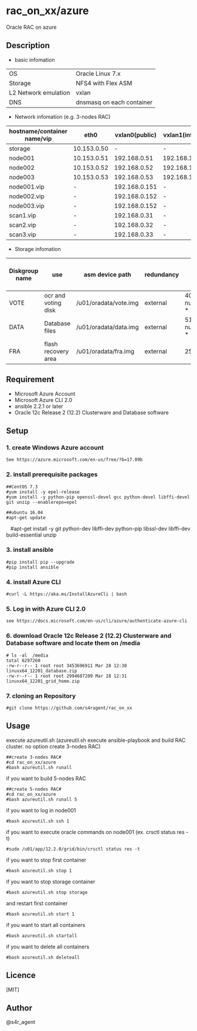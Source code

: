 rac_on_xx/azure
====

 Oracle RAC on azure

## Description
- basic infomation

|||
|-----|-----|
|OS|Oracle Linux 7.x|
|Storage|NFS4 with Flex ASM|
|L2 Network emulation|vxlan|
|DNS|dnsmasq on each container|

- Network infomation (e.g. 3-nodes RAC)

|hostname/container name/vip|eth0|vxlan0(public)|vxlan1(internal)|vxlan2(asm)|
|--------|--------|-------|-------|-------|
|storage|10.153.0.50|-|-|-|
|node001|10.153.0.51|192.168.0.51|192.168.100.51|192.168.200.51|
|node002|10.153.0.52|192.168.0.52|192.168.100.52|192.168.200.52|
|node003|10.153.0.53|192.168.0.53|192.168.100.53|192.168.200.53|
|node001.vip|-|192.168.0.151|-|-|
|node002.vip|-|192.168.0.152|-|-|
|node003.vip|-|192.168.0.152|-|-|
|scan1.vip|-|192.168.0.31|-|-|
|scan2.vip|-|192.168.0.32|-|-|
|scan3.vip|-|192.168.0.33|-|-|


- Storage infomation 

|Diskgroup name|use|asm device path|redundancy|size(MB)|size(MB)(e.g. 3-nodes RAC)|
|--------|--------|-------|-------|-------|-------|
|VOTE|ocr and voting disk|/u01/oradata/vote.img|external| 40960 + ( num_of_nodes * 2048 )|47104|
|DATA|Database files|/u01/oradata/data.img|external| 5120 + ( num_of_nodes * 1024 ) |8192|
|FRA|flash recovery area|/u01/oradata/fra.img|external|25600|25600|


## Requirement
- Microsoft Azure Account
- Microsoft Azure CLI 2.0
- ansible 2.2.1 or later
- Oracle 12c Release 2 (12.2) Clusterware and Database software 



## Setup
### 1. create Windows Azure account
    See https://azure.microsoft.com/en-us/free/?b=17.09b
### 2. install prerequisite packages
    ##CentOS 7.3
    #yum install -y epel-release
    #yum install -y python-pip openssl-devel gcc python-devel libffi-devel git unzip --enablerepo=epel
    
    ##ubuntu 16.04 
    #apt-get update
    #apt-get install -y git python-dev libffi-dev python-pip libssl-dev libffi-dev build-essential unzip
### 3. install ansible
    #pip install pip --upgrade
    #pip install ansible    
### 4. install Azure CLI
    #curl -L https://aka.ms/InstallAzureCli | bash
### 5. Log in with Azure CLI 2.0
    see https://docs.microsoft.com/en-us/cli/azure/authenticate-azure-cli
### 6. download Oracle 12c Release 2 (12.2) Clusterware and Database software and locate them on /media
    # ls -al  /media
    total 6297260
    -rw-r--r-- 1 root root 3453696911 Mar 28 12:30 linuxx64_12201_database.zip
    -rw-r--r-- 1 root root 2994687209 Mar 28 12:31 linuxx64_12201_grid_home.zip
### 7. cloning an Repository
    #git clone https://github.com/s4ragent/rac_on_xx

## Usage
execute azureutil.sh   (azureutil.sh execute ansible-playbook and build RAC cluster. no option create 3-nodes RAC)

    ##create 3-nodes RAC#
    #cd rac_on_xx/azure
    #bash azureutil.sh runall

if you want to build 5-nodes RAC

    ##create 5-nodes RAC#
    #cd rac_on_xx/azure
    #bash azureutil.sh runall 5

if you want to log in node001

    #bash azureutil.sh ssh 1

if you want to execute oracle commands on node001 (ex. crsctl status res -t)

    #sudo /u01/app/12.2.0/grid/bin/crsctl status res -t

if you want to stop first container

    #bash azureutil.sh stop 1

if you want to stop storage container

    #bash azureutil.sh stop storage

and restart first container

    #bash azureutil.sh start 1
    
if you want to start all containers

    #bash azureutil.sh startall

if you want to delete all containers

    #bash azureutil.sh deleteall

## Licence
[MIT]

## Author
@s4r_agent
